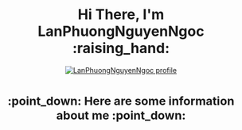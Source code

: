 <h1 align="center"><b>Hi There, I'm LanPhuongNguyenNgoc :raising_hand:</b></h1>
<p align="center">
  <a href="https://www.linkedin.com/in/phuong-nguyen-96232319a/" title="LanPhuongNguyenNgoc" style="border: none;">
    <img src="https://user-images.githubusercontent.com/55471582/115436043-b5618b80-a234-11eb-8134-74277ba31eb8.png" alt="LanPhuongNguyenNgoc profile">
  </a>
</p>                                         


<h1 align="center"><sub> :point_down: Here are some information about me :point_down:<sub></h1>
  
 
